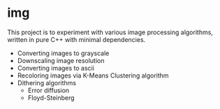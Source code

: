 # img

This project is to experiment with various image processing algorithms, written in pure C++ with minimal dependencies.


- Converting images to grayscale
- Downscaling image resolution
- Converting images to ascii
- Recoloring images via K-Means Clustering algorithm
- Dithering algorithms
  - Error diffusion
  - Floyd-Steinberg
